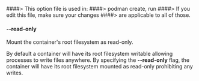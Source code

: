 ####> This option file is used in:
####>   podman create, run
####> If you edit this file, make sure your changes
####> are applicable to all of those.
#### **--read-only**

Mount the container's root filesystem as read-only.

By default a container will have its root filesystem writable allowing processes
to write files anywhere. By specifying the **--read-only** flag, the container will have
its root filesystem mounted as read-only prohibiting any writes.
